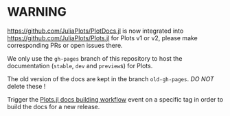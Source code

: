 # WARNING

https://github.com/JuliaPlots/PlotDocs.jl is now integrated into https://github.com/JuliaPlots/Plots.jl for Plots v1 or v2, please make corresponding PRs or open issues there.

We only use the `gh-pages` branch of this repository to host the documentation (`stable`, `dev` and `preview`s) for Plots.

The old version of the docs are kept in the branch `old-gh-pages`.
*DO NOT* delete these !

Trigger the [Plots.jl docs building workflow](https://github.com/JuliaPlots/Plots.jl/actions/workflows/docs.yml) event on a specific tag in order to build the docs for a new release.
